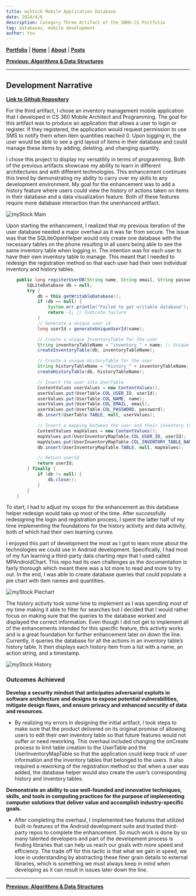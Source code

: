 ```yaml
---
title: myStock Mobile Application Database 
date: 2024/4/6
description: Category Three Artifact of the SNHU CS Portfolio
tag: databases, mobile development
author: You
---
```


[**Portfolio**](/portfolio) | [**Home**](/) | [**About**](/about) | [**Posts**](/posts)

[**Previous: Algorithms & Data Structures**](/portfolio/artifact2) 

---

## Development Narrative

[**Link to Github Repository**](https://github.com/gurulantern/myStock-mobile-app)

For the third artifact, I chose an inventory management mobile application that I developed in CS 360 Mobile Architect and Programming. The goal for this artifact was to produce an application that allows a user to login or register. If they registered, the application would request permission to use SMS to notify them when item quantities reached 0. Upon logging in, the user would be able to see a grid layout of items in their database and could manage these items by adding, deleting, and changing quantity. 

I chose this project to display my versatility in terms of programming. Both of the previous artifacts showcase my ability to learn in different architectures and with different technologies. This enhancement continues this trend by demonstrating my ability to carry over my skills to any development environment. My goal for the enhancement was to add a history feature where users could view the history of actions taken on items in their database and a data visualization feature. Both of these features require more database interaction than the unenhanced artifact.

![myStock Main](/images/mystock_main.jpg)

Upon starting the enhancement, I realized that my previous iteration of the user database needed a major overhaul as it was far from secure. The issue was that the SQLiteOpenHelper would only create one database with the necessary tables on the phone resulting in all users being able to see the same inventory table when logging in. The intention was for each user to have their own inventory table to manage. This meant that I needed to redesign the registration method so that each user had their own individual inventory and history tables.

```java
    public long registerUserDB(String name, String email, String password) {
        SQLiteDatabase db = null;
        try {
            db = this.getWritableDatabase();
            if (db == null) {
                System.err.println("Failed to get writable database");
                return -1; // Indicate failure
            }
            // Generate a unique user id
            long userId = generateUniqueUserId(name);

            // Create a unique InventoryTable for the user
            String inventoryTableName = "inventory_" + name; // Unique name
            createInventoryTable(db, inventoryTableName);

            // Create a unique HistoryTable for the user
            String historyTableName = "history_" + inventoryTableName; // Unique name
            createHistoryTable(db, historyTableName);

            // Insert the user into UserTable
            ContentValues userValues = new ContentValues();
            userValues.put(UserTable.COL_USER_ID, userId);
            userValues.put(UserTable.COL_NAME, name);
            userValues.put(UserTable.COL_EMAIL, email);
            userValues.put(UserTable.COL_PASSWORD, password);
            db.insert(UserTable.TABLE, null, userValues);

            // Insert a mapping between the user and their inventory table
            ContentValues mapValues = new ContentValues();
            mapValues.put(UserInventoryMapTable.COL_USER_ID, userId);
            mapValues.put(UserInventoryMapTable.COL_INVENTORY_TABLE_NAME, inventoryTableName);
            db.insert(UserInventoryMapTable.TABLE, null, mapValues);

            // Return userId
            return userId;
        } finally {
            if (db != null) {
                db.close();
            }
        }
    }
```

To start, I had to adjust my scope for the enhancement as this database helper redesign would take up most of the time. After successfully redesigning the login and registration process, I spent the latter half of my time implementing the foundations for the history activity and data activity, both of which had their own learning curves. 

I enjoyed this part of development the most as I got to learn more about the technologies we could use in Android development. Specifically, I had most of my fun learning a third-party data charting repo that I used called MPAndroidChart. This repo had its own challenges as the documentation is fairly thorough which meant there was a lot more to read and more to try out. In the end, I was able to create database queries that could populate a pie chart with item names and quantities. 

![myStock Piechart](/images/mystock_pie.jpg)

The history activity took some time to implement as I was spending most of my time making it able to filter for searches but I decided that I would rather focus on making sure that the queries to the database worked and displayed the correct information.  Even though I did not get to implement all of the enhancements intended for this specific feature, this activity works and is a great foundation for further enhancement later on down the line. Currently, it queries the database for all the actions in an inventory table’s history table. It then displays each history item from a list with a name, an action string, and a timestamp.

![myStock History](/images/mystock_history.jpg)


### Outcomes Achieved

**Develop a security mindset that anticipates adversarial exploits in software architecture and designs to expose potential vulnerabilities, mitigate design flaws, and ensure privacy and enhanced security of data and resources.**

- By realizing my errors in designing the initial artifact, I took steps to make sure that the product delivered on its original promise of allowing users to edit their own inventory table so that future features would not suffer or need reworking. This overhaul included changing the onCreate process to limit table creation to the UserTable and the UserInventoryMapTable so that the application could keep track of user information and the inventory tables that belonged to the users. It also required a reworking of the registration method so that when a user was added, the database helper would also create the user’s corresponding history and inventory tables. 

**Demonstrate an ability to use well-founded and innovative techniques, skills, and tools in computing practices for the purpose of implementing computer solutions that deliver value and accomplish industry-specific goals.**  

- After completing the overhaul, I implemented two features that utilized built-in features of the Android development suite and trusted third-party repos to complete the enhancement. So much work is done by so many talented developers and part of the development process is finding libraries that can help us reach our goals with more speed and efficiency. The trade off for this tactic is that what we gain in speed, we lose in understanding by abstracting these finer grain details to external libraries, which is something we must always keep in mind when developing as it can result in issues later down the line.    

---

[**Previous: Algorithms & Data Structures**](/portfolio/artifact2)
